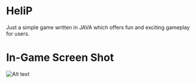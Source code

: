 # HeliP
Just a simple game written in JAVA which offers fun and exciting gameplay for users.

# In-Game Screen Shot
![Alt text]( https://github.com/imvishesharma/HeliP/blob/main/GameSS_1.png?raw=true
"Optional Title")
